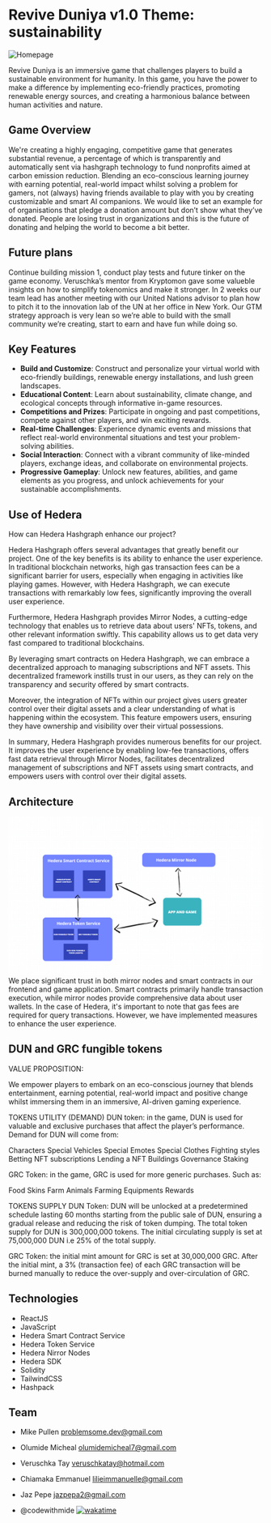# Revive Duniya v1.0 Theme: sustainability

![Homepage](https://github.com/Revive-Duniya/v1.0/blob/main/src/assets/images/hashconnect.gif)

Revive Duniya is an immersive game that challenges players to build a sustainable environment for humanity. In this game, you have the power to make a difference by implementing eco-friendly practices, promoting renewable energy sources, and creating a harmonious balance between human activities and nature.

## Game Overview

We're creating a highly engaging, competitive game that generates substantial revenue, a percentage of which is transparently and automatically sent via hashgraph technology to fund nonprofits aimed at carbon emission reduction. Blending an eco-conscious learning journey with earning potential, real-world impact whilst solving a problem for gamers, not (always) having friends available to play with you by creating customizable and smart AI companions. We would like to set an example for of organisations that pledge a donation amount but don’t show what they’ve donated. People are losing trust in organizations and this is the future of donating and helping the world to become a bit better.

## Future plans

Continue building mission 1, conduct play tests and future tinker on the game economy. Veruschka’s mentor from Kryptomon gave some valueble insights on how to simplify tokenomics and make it stronger. In 2 weeks our team lead has another meeting with our United Nations advisor to plan how to pitch it to the innovation lab of the UN at her office in New York. Our GTM strategy approach is very lean so we’re able to build with the small community we’re creating, start to earn and have fun while doing so.

## Key Features

- **Build and Customize**: Construct and personalize your virtual world with eco-friendly buildings, renewable energy installations, and lush green landscapes.
- **Educational Content**: Learn about sustainability, climate change, and ecological concepts through informative in-game resources.
- **Competitions and Prizes**: Participate in ongoing and past competitions, compete against other players, and win exciting rewards.
- **Real-time Challenges**: Experience dynamic events and missions that reflect real-world environmental situations and test your problem-solving abilities.
- **Social Interaction**: Connect with a vibrant community of like-minded players, exchange ideas, and collaborate on environmental projects.
- **Progressive Gameplay**: Unlock new features, abilities, and game elements as you progress, and unlock achievements for your sustainable accomplishments.

## Use of Hedera

How can Hedera Hashgraph enhance our project?

Hedera Hashgraph offers several advantages that greatly benefit our project. One of the key benefits is its ability to enhance the user experience. In traditional blockchain networks, high gas transaction fees can be a significant barrier for users, especially when engaging in activities like playing games. However, with Hedera Hashgraph, we can execute transactions with remarkably low fees, significantly improving the overall user experience.

Furthermore, Hedera Hashgraph provides Mirror Nodes, a cutting-edge technology that enables us to retrieve data about users' NFTs, tokens, and other relevant information swiftly. This capability allows us to get data very fast compared to traditional blockchains.

By leveraging smart contracts on Hedera Hashgraph, we can embrace a decentralized approach to managing subscriptions and NFT assets. This decentralized framework instills trust in our users, as they can rely on the transparency and security offered by smart contracts.

Moreover, the integration of NFTs within our project gives users greater control over their digital assets and a clear understanding of what is happening within the ecosystem. This feature empowers users, ensuring they have ownership and visibility over their virtual possessions.

In summary, Hedera Hashgraph provides numerous benefits for our project. It improves the user experience by enabling low-fee transactions, offers fast data retrieval through Mirror Nodes, facilitates decentralized management of subscriptions and NFT assets using smart contracts, and empowers users with control over their digital assets.

## Architecture

![Architecture](https://github.com/Revive-Duniya/v1.0/blob/main/rd.PNG)
We place significant trust in both mirror nodes and smart contracts in our frontend and game application. Smart contracts primarily handle transaction execution, while mirror nodes provide comprehensive data about user wallets. In the case of Hedera, it's important to note that gas fees are required for query transactions. However, we have implemented measures to enhance the user experience.

## DUN and GRC fungible tokens

VALUE PROPOSITION:

We empower players to embark on an eco-conscious journey that blends entertainment, earning potential, real-world impact and positive change whilst immersing them in an immersive, AI-driven gaming experience.

TOKENS UTILITY (DEMAND)
DUN token: in the game, DUN is used for valuable and exclusive purchases that affect the player’s performance. Demand for DUN will come from:

Characters
Special Vehicles
Special Emotes
Special Clothes
Fighting styles
Betting
NFT subscriptions
Lending a NFT
Buildings
Governance
Staking

GRC Token: in the game, GRC is used for more generic purchases. Such as:

Food
Skins
Farm Animals
Farming Equipments
Rewards

TOKENS SUPPLY
DUN Token: DUN will be unlocked at a predetermined schedule lasting 60 months starting from the public sale of DUN, ensuring a gradual release and reducing the risk of token dumping. The total token supply for DUN is 300,000,000 tokens. The initial circulating supply is set at 75,000,000 DUN i.e 25% of the total supply.

GRC Token: the initial mint amount for GRC is set at 30,000,000 GRC. After the initial mint, a 3% (transaction fee) of each GRC transaction will be burned manually to reduce the over-supply and over-circulation of GRC.

## Technologies

- ReactJS
- JavaScript
- Hedera Smart Contract Service
- Hedera Token Service
- Hedera Nirror Nodes
- Hedera SDK
- Solidity
- TailwindCSS
- Hashpack

## Team

- Mike Pullen <problemsome.dev@gmail.com>
- Olumide Micheal <olumidemicheal7@gmail.com>
- Veruschka Tay <veruschkatay@hotmail.com>
- Chiamaka Emmanuel <lilieimmanuelle@gmail.com>
- Jaz Pepe <jazpepa2@gmail.com>

- @codewithmide
[![wakatime](https://wakatime.com/badge/user/fa7f7dfa-31c0-4185-8964-8be612dd48ed/project/0f682e5b-2e05-4304-ab02-bf309a06241a.svg)](https://wakatime.com/badge/user/fa7f7dfa-31c0-4185-8964-8be612dd48ed/project/0f682e5b-2e05-4304-ab02-bf309a06241a)
